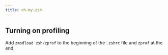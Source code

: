 ```yaml
---
title: oh-my-zsh
---
```


## Turning on profiling

Add `zmodload zsh/zprof` to the beginning of the `.zshrc` file and `zprof` at
the end.
